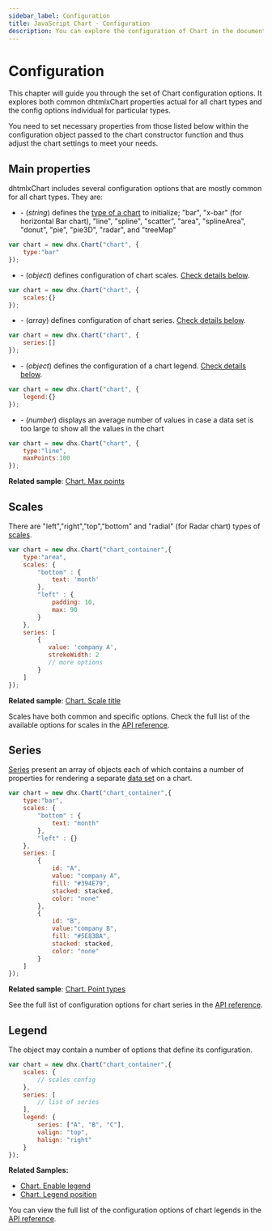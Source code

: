 ```yaml
---
sidebar_label: Configuration
title: JavaScript Chart - Configuration 
description: You can explore the configuration of Chart in the documentation of the DHTMLX JavaScript UI library. Browse developer guides and API reference, try out code examples and live demos, and download a free 30-day evaluation version of DHTMLX Suite 7.
---
```


# Configuration

This chapter will guide you through the set of Chart configuration options. It explores both common dhtmlxChart properties actual for all chart types and the config options individual for particular types.

You need to set necessary properties from those listed below within the configuration object passed to the chart constructor function and thus adjust the chart settings to meet your needs.

## Main properties

dhtmlxChart includes several configuration options that are mostly common for all chart types. They are: 

- [](chart/api/chart_type_config.md) - (*string*) defines the [type of a chart](chart/charts_overview.md) to initialize; "bar", "x-bar" (for horizontal Bar chart), "line", "spline", "scatter", "area", 
"splineArea", "donut", "pie", "pie3D", "radar", and "treeMap"

~~~js
var chart = new dhx.Chart("chart", {
	type:"bar"
});
~~~

- [](chart/api/chart_scales_config.md) - (*object*) defines configuration of chart scales. [Check details below](#scales).

~~~js
var chart = new dhx.Chart("chart", {
	scales:{}
});
~~~

- [](chart/api/chart_series_config.md) - (*array*) defines configuration of chart series. [Check details below](#series).

~~~js
var chart = new dhx.Chart("chart", {
	series:[]
});
~~~

- [](chart/api/chart_legend_config.md) - (*object*) defines the configuration of a chart legend. [Check details below](#legend).

~~~js
var chart = new dhx.Chart("chart", {
	legend:{}
});
~~~

- [](chart/api/chart_maxpoints_config.md) - (*number*) displays an average number of values in case a data set is too large to show all the values in the chart

~~~js
var chart = new dhx.Chart("chart", {
	type:"line",
	maxPoints:100
});
~~~

**Related sample**: [Chart. Max points](https://snippet.dhtmlx.com/6917eudu)

## Scales

There are "left","right","top","bottom" and "radial" (for Radar chart) types of [scales](chart/api/chart_scales_config.md). 

~~~js
var chart = new dhx.Chart("chart_container",{
    type:"area",
    scales: {
    	"bottom" : {
    		text: 'month'
    	},
    	"left" : {
    		padding: 10,
    		max: 90
    	}
    },
    series: [
        {
           value: 'company A',
           strokeWidth: 2
           // more options   
        }
    ]
});
~~~

**Related sample**: [Chart. Scale title](https://snippet.dhtmlx.com/5ir00fer)

Scales have both common and specific options. Check the full list of the available options for scales in the [API reference](chart/api/chart_scales_config.md).

## Series

[Series](chart/api/chart_series_config.md) present an array of objects each of which contains a number of properties for rendering a separate [data set](chart/data_loading.md#preparing-data-set) on a chart.

~~~js
var chart = new dhx.Chart("chart_container",{
	type:"bar",
    scales: {
    	"bottom" : {
    		text: "month"
    	},
    	"left" : {}
    },
    series: [
    	{
    		id: "A",
    		value: "company A",
    		fill: "#394E79",
    		stacked: stacked,
    		color: "none"
    	},
    	{
    		id: "B",
    		value:"company B",
    		fill: "#5E83BA",
    		stacked: stacked,
    		color: "none"
    	}
    ]
});
~~~

**Related sample**: [Chart. Point types](https://snippet.dhtmlx.com/cbj54wwu)

See the full list of configuration options for chart series in the [API reference](chart/api/chart_series_config.md).

## Legend

The [](chart/api/chart_legend_config.md) object may contain a number of options that define its configuration.

~~~js
var chart = new dhx.Chart("chart_container",{
    scales: {
    	// scales config
    },
    series: [
    	// list of series 
    ],
    legend: {
    	series: ["A", "B", "C"],
    	valign: "top",
    	halign: "right"
    }    
});
~~~

**Related Samples:**

- [Chart. Enable legend](https://snippet.dhtmlx.com/00ei3q23)
- [Chart. Legend position](https://snippet.dhtmlx.com/pgqf1yxj)

You can view the full list of the configuration options of chart legends in the [API reference](chart/api/chart_legend_config.md).
